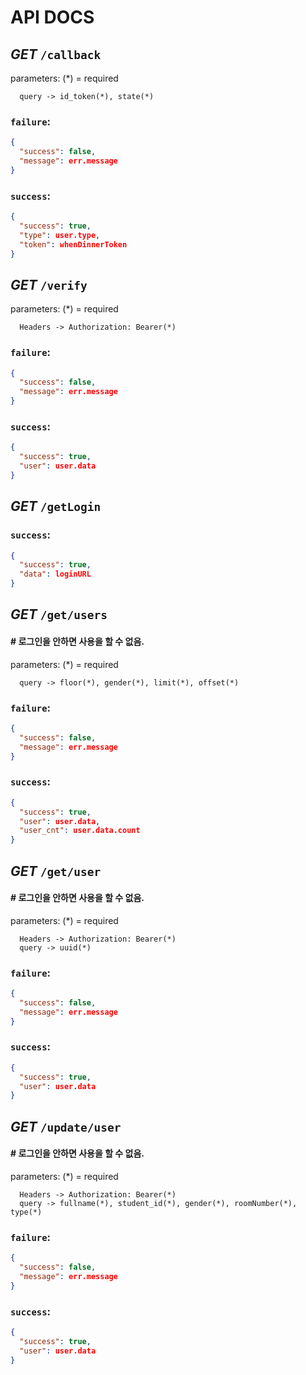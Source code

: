 # API DOCS

## ***GET*** `/callback`
parameters: (\*) = required
```
  query -> id_token(*), state(*)
```

### `failure`:
```json
{
  "success": false,
  "message": err.message
}
```
### `success`:
```json
{
  "success": true,
  "type": user.type,
  "token": whenDinnerToken
}
```

## ***GET*** `/verify`
parameters: (*) = required
```
  Headers -> Authorization: Bearer(*)
```
### `failure`:
```json
{
  "success": false,
  "message": err.message
}
```
### `success`:
```json
{
  "success": true,
  "user": user.data
}
```

## ***GET*** `/getLogin`

### `success`:
```json
{
  "success": true,
  "data": loginURL
}
```

## ***GET*** `/get/users`
#### \# 로그인을 안하면 사용을 할 수 없음.
parameters: (\*) = required
```
  query -> floor(*), gender(*), limit(*), offset(*)
```    

### `failure`:
```json
{
  "success": false,
  "message": err.message
}
```
### `success`:
```json
{
  "success": true,
  "user": user.data,
  "user_cnt": user.data.count
}
```

## ***GET*** `/get/user`
#### \# 로그인을 안하면 사용을 할 수 없음.
parameters: (\*) = required
```
  Headers -> Authorization: Bearer(*)
  query -> uuid(*)
```

### `failure`:
```json
{
  "success": false,
  "message": err.message
}
```
### `success`:
```json
{
  "success": true,
  "user": user.data
}
```

## ***GET*** `/update/user`
#### \# 로그인을 안하면 사용을 할 수 없음.
parameters: (*) = required
```
  Headers -> Authorization: Bearer(*)
  query -> fullname(*), student_id(*), gender(*), roomNumber(*), type(*)
```
### `failure`:
```json
{
  "success": false,
  "message": err.message
}
```
### `success`:
```json
{
  "success": true,
  "user": user.data
}
```